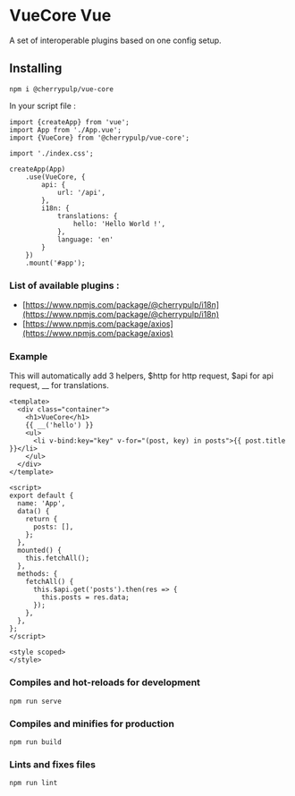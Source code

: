 # VueCore Vue

A set of interoperable plugins based on one config setup.

## Installing

```
npm i @cherrypulp/vue-core
```

In your script file : 

```
import {createApp} from 'vue';
import App from './App.vue';
import {VueCore} from '@cherrypulp/vue-core';

import './index.css';

createApp(App)
    .use(VueCore, {
        api: {
            url: '/api',
        },
        i18n: {
            translations: {
                hello: 'Hello World !',
            },
            language: 'en'
        }
    })
    .mount('#app');
```

### List of available plugins : 

- [https://www.npmjs.com/package/@cherrypulp/i18n](https://www.npmjs.com/package/@cherrypulp/i18n)
- [https://www.npmjs.com/package/axios](https://www.npmjs.com/package/axios)

### Example

This will automatically add 3 helpers, $http for http request, $api for api request, __ for translations.

````
<template>
  <div class="container">
    <h1>VueCore</h1>
    {{ __('hello') }}
    <ul>
      <li v-bind:key="key" v-for="(post, key) in posts">{{ post.title }}</li>
    </ul>
  </div>
</template>

<script>
export default {
  name: 'App',
  data() {
    return {
      posts: [],
    };
  },
  mounted() {
    this.fetchAll();
  },
  methods: {
    fetchAll() {
      this.$api.get('posts').then(res => {
        this.posts = res.data;
      });
    },
  },
};
</script>

<style scoped>
</style>
````

### Compiles and hot-reloads for development
```
npm run serve
```

### Compiles and minifies for production
```
npm run build
```

### Lints and fixes files
```
npm run lint
```

